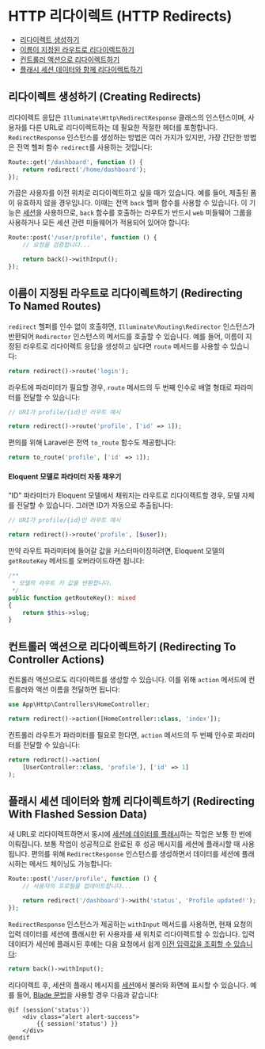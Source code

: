 # HTTP 리다이렉트 (HTTP Redirects)

- [리다이렉트 생성하기](#creating-redirects)
- [이름이 지정된 라우트로 리다이렉트하기](#redirecting-named-routes)
- [컨트롤러 액션으로 리다이렉트하기](#redirecting-controller-actions)
- [플래시 세션 데이터와 함께 리다이렉트하기](#redirecting-with-flashed-session-data)

<a name="creating-redirects"></a>
## 리다이렉트 생성하기 (Creating Redirects)

리다이렉트 응답은 `Illuminate\Http\RedirectResponse` 클래스의 인스턴스이며, 사용자를 다른 URL로 리다이렉트하는 데 필요한 적절한 헤더를 포함합니다. `RedirectResponse` 인스턴스를 생성하는 방법은 여러 가지가 있지만, 가장 간단한 방법은 전역 헬퍼 함수 `redirect`를 사용하는 것입니다:

```php
Route::get('/dashboard', function () {
    return redirect('/home/dashboard');
});
```

가끔은 사용자를 이전 위치로 리다이렉트하고 싶을 때가 있습니다. 예를 들어, 제출된 폼이 유효하지 않을 경우입니다. 이때는 전역 `back` 헬퍼 함수를 사용할 수 있습니다. 이 기능은 [세션](/docs/master/session)을 사용하므로, `back` 함수를 호출하는 라우트가 반드시 `web` 미들웨어 그룹을 사용하거나 모든 세션 관련 미들웨어가 적용되어 있어야 합니다:

```php
Route::post('/user/profile', function () {
    // 요청을 검증합니다...

    return back()->withInput();
});
```

<a name="redirecting-named-routes"></a>
## 이름이 지정된 라우트로 리다이렉트하기 (Redirecting To Named Routes)

`redirect` 헬퍼를 인수 없이 호출하면, `Illuminate\Routing\Redirector` 인스턴스가 반환되어 `Redirector` 인스턴스의 메서드를 호출할 수 있습니다. 예를 들어, 이름이 지정된 라우트로 리다이렉트 응답을 생성하고 싶다면 `route` 메서드를 사용할 수 있습니다:

```php
return redirect()->route('login');
```

라우트에 파라미터가 필요할 경우, `route` 메서드의 두 번째 인수로 배열 형태로 파라미터를 전달할 수 있습니다:

```php
// URI가 profile/{id}인 라우트 예시

return redirect()->route('profile', ['id' => 1]);
```

편의를 위해 Laravel은 전역 `to_route` 함수도 제공합니다:

```php
return to_route('profile', ['id' => 1]);
```

<a name="populating-parameters-via-eloquent-models"></a>
#### Eloquent 모델로 파라미터 자동 채우기

"ID" 파라미터가 Eloquent 모델에서 채워지는 라우트로 리다이렉트할 경우, 모델 자체를 전달할 수 있습니다. 그러면 ID가 자동으로 추출됩니다:

```php
// URI가 profile/{id}인 라우트 예시

return redirect()->route('profile', [$user]);
```

만약 라우트 파라미터에 들어갈 값을 커스터마이징하려면, Eloquent 모델의 `getRouteKey` 메서드를 오버라이드하면 됩니다:

```php
/**
 * 모델의 라우트 키 값을 반환합니다.
 */
public function getRouteKey(): mixed
{
    return $this->slug;
}
```

<a name="redirecting-controller-actions"></a>
## 컨트롤러 액션으로 리다이렉트하기 (Redirecting To Controller Actions)

컨트롤러 액션으로도 리다이렉트를 생성할 수 있습니다. 이를 위해 `action` 메서드에 컨트롤러와 액션 이름을 전달하면 됩니다:

```php
use App\Http\Controllers\HomeController;

return redirect()->action([HomeController::class, 'index']);
```

컨트롤러 라우트가 파라미터를 필요로 한다면, `action` 메서드의 두 번째 인수로 파라미터를 전달할 수 있습니다:

```php
return redirect()->action(
    [UserController::class, 'profile'], ['id' => 1]
);
```

<a name="redirecting-with-flashed-session-data"></a>
## 플래시 세션 데이터와 함께 리다이렉트하기 (Redirecting With Flashed Session Data)

새 URL로 리다이렉트하면서 동시에 [세션에 데이터를 플래시](https://laravel.com/docs/master/session#flash-data)하는 작업은 보통 한 번에 이뤄집니다. 보통 작업이 성공적으로 완료된 후 성공 메시지를 세션에 플래시할 때 사용됩니다. 편의를 위해 `RedirectResponse` 인스턴스를 생성하면서 데이터를 세션에 플래시하는 메서드 체이닝도 가능합니다:

```php
Route::post('/user/profile', function () {
    // 사용자의 프로필을 업데이트합니다...

    return redirect('/dashboard')->with('status', 'Profile updated!');
});
```

`RedirectResponse` 인스턴스가 제공하는 `withInput` 메서드를 사용하면, 현재 요청의 입력 데이터를 세션에 플래시한 뒤 사용자를 새 위치로 리다이렉트할 수 있습니다. 입력 데이터가 세션에 플래시된 후에는 다음 요청에서 쉽게 [이전 입력값을 조회할 수 있습니다](/docs/master/requests#retrieving-old-input):

```php
return back()->withInput();
```

리다이렉트 후, 세션의 플래시 메시지를 [세션](/docs/master/session)에서 불러와 화면에 표시할 수 있습니다. 예를 들어, [Blade 문법](/docs/master/blade)을 사용할 경우 다음과 같습니다:

```blade
@if (session('status'))
    <div class="alert alert-success">
        {{ session('status') }}
    </div>
@endif
```